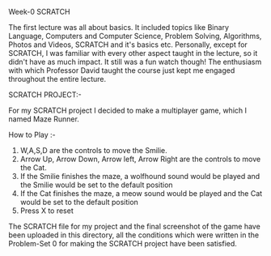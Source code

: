 Week-0 SCRATCH

The first lecture was all about basics. It included topics like Binary Language, Computers and Computer Science, Problem Solving, Algorithms, Photos and Videos, SCRATCH and it's basics etc. 
Personally, except for SCRATCH, I was familiar with every other aspect taught in the lecture, so it didn't have as much impact. It still was a fun watch though! The enthusiasm with which Professor David taught the course just kept me engaged throughout the entire lecture.

SCRATCH PROJECT:-

For my SCRATCH project I decided to make a multiplayer game, which I named Maze Runner. 

How to Play :-

1) W,A,S,D are the controls to move the Smilie.
2) Arrow Up, Arrow Down, Arrow left, Arrow Right are the controls to move the Cat.
3) If the Smilie finishes the maze, a wolfhound sound would be played and the Smilie would be set to the default position
4) If the Cat finishes the maze, a meow sound would be played and the Cat would be set to the default position
5) Press X to reset

The SCRATCH file for my project and the final screenshot of the game have been uploaded in this directory, all the conditions which were written in the Problem-Set 0 for making the SCRATCH project have been satisfied.




